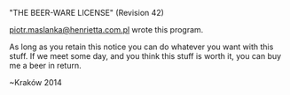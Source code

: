 "THE BEER-WARE LICENSE" (Revision 42)

<piotr.maslanka@henrietta.com.pl> wrote this program. 

As long as you retain this notice you can do whatever you want with this stuff. 
If we meet some day, and you think this stuff is worth it, you can buy me a beer in return.

~Kraków 2014
